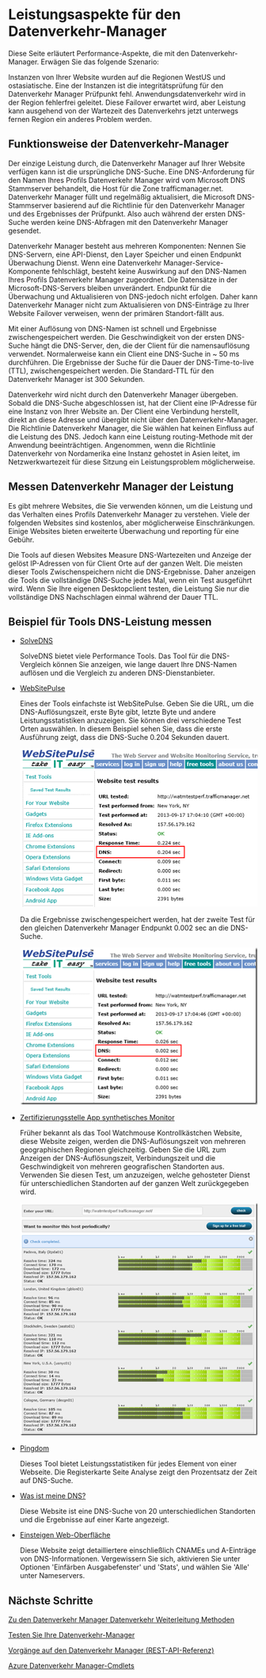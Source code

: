 <properties
    pageTitle="Leistungsaspekte für Azure Datenverkehr Manager | Microsoft Azure"
    description="Verstehen der Leistung von Datenverkehr Manager und wie die Leistung Ihrer Website getestet werden bei Verwendung von Datenverkehr-Manager"
    services="traffic-manager"
    documentationCenter=""
    authors="sdwheeler"
    manager="carmonm"
    editor=""
/>
<tags
    ms.service="traffic-manager"
    ms.devlang="na"
    ms.topic="article"
    ms.tgt_pltfrm="na"
    ms.workload="infrastructure-services"
    ms.date="10/11/2016"
    ms.author="sewhee"
/>

# <a name="performance-considerations-for-traffic-manager"></a>Leistungsaspekte für den Datenverkehr-Manager

Diese Seite erläutert Performance-Aspekte, die mit den Datenverkehr-Manager. Erwägen Sie das folgende Szenario:

Instanzen von Ihrer Website wurden auf die Regionen WestUS und ostasiatische. Eine der Instanzen ist die integritätsprüfung für den Datenverkehr Manager Prüfpunkt fehl. Anwendungsdatenverkehr wird in der Region fehlerfrei geleitet. Diese Failover erwartet wird, aber Leistung kann ausgehend von der Wartezeit des Datenverkehrs jetzt unterwegs fernen Region ein anderes Problem werden.

## <a name="how-traffic-manager-works"></a>Funktionsweise der Datenverkehr-Manager

Der einzige Leistung durch, die Datenverkehr Manager auf Ihrer Website verfügen kann ist die ursprüngliche DNS-Suche. Eine DNS-Anforderung für den Namen Ihres Profils Datenverkehr Manager wird vom Microsoft DNS Stammserver behandelt, die Host für die Zone trafficmanager.net. Datenverkehr Manager füllt und regelmäßig aktualisiert, die Microsoft DNS-Stammserver basierend auf die Richtlinie für den Datenverkehr Manager und des Ergebnisses der Prüfpunkt. Also auch während der ersten DNS-Suche werden keine DNS-Abfragen mit den Datenverkehr Manager gesendet.

Datenverkehr Manager besteht aus mehreren Komponenten: Nennen Sie DNS-Servern, eine API-Dienst, den Layer Speicher und einen Endpunkt Überwachung Dienst. Wenn eine Datenverkehr Manager-Service-Komponente fehlschlägt, besteht keine Auswirkung auf den DNS-Namen Ihres Profils Datenverkehr Manager zugeordnet. Die Datensätze in der Microsoft-DNS-Servers bleiben unverändert. Endpunkt für die Überwachung und Aktualisieren von DNS-jedoch nicht erfolgen. Daher kann Datenverkehr Manager nicht zum Aktualisieren von DNS-Einträge zu Ihrer Website Failover verweisen, wenn der primären Standort-fällt aus.

Mit einer Auflösung von DNS-Namen ist schnell und Ergebnisse zwischengespeichert werden. Die Geschwindigkeit von der ersten DNS-Suche hängt die DNS-Server, den, die der Client für die namensauflösung verwendet. Normalerweise kann ein Client eine DNS-Suche in ~ 50 ms durchführen. Die Ergebnisse der Suche für die Dauer der DNS-Time-to-live (TTL), zwischengespeichert werden. Die Standard-TTL für den Datenverkehr Manager ist 300 Sekunden.

Datenverkehr wird nicht durch den Datenverkehr Manager übergeben. Sobald die DNS-Suche abgeschlossen ist, hat der Client eine IP-Adresse für eine Instanz von Ihrer Website an. Der Client eine Verbindung herstellt, direkt an diese Adresse und übergibt nicht über den Datenverkehr-Manager. Die Richtlinie Datenverkehr Manager, die Sie wählen hat keinen Einfluss auf die Leistung des DNS. Jedoch kann eine Leistung routing-Methode mit der Anwendung beeinträchtigen. Angenommen, wenn die Richtlinie Datenverkehr von Nordamerika eine Instanz gehostet in Asien leitet, im Netzwerkwartezeit für diese Sitzung ein Leistungsproblem möglicherweise.

## <a name="measuring-traffic-manager-performance"></a>Messen Datenverkehr Manager der Leistung

Es gibt mehrere Websites, die Sie verwenden können, um die Leistung und das Verhalten eines Profils Datenverkehr Manager zu verstehen. Viele der folgenden Websites sind kostenlos, aber möglicherweise Einschränkungen. Einige Websites bieten erweiterte Überwachung und reporting für eine Gebühr.

Die Tools auf diesen Websites Measure DNS-Wartezeiten und Anzeige der gelöst IP-Adressen von für Client Orte auf der ganzen Welt. Die meisten dieser Tools Zwischenspeichern nicht die DNS-Ergebnisse. Daher anzeigen die Tools die vollständige DNS-Suche jedes Mal, wenn ein Test ausgeführt wird. Wenn Sie Ihre eigenen Desktopclient testen, die Leistung Sie nur die vollständige DNS Nachschlagen einmal während der Dauer TTL.

## <a name="sample-tools-to-measure-dns-performance"></a>Beispiel für Tools DNS-Leistung messen

- [SolveDNS](http://www.solvedns.com/dns-comparison/)

    SolveDNS bietet viele Performance Tools. Das Tool für die DNS-Vergleich können Sie anzeigen, wie lange dauert Ihre DNS-Namen auflösen und die Vergleich zu anderen DNS-Dienstanbieter.

- [WebSitePulse](http://www.websitepulse.com/help/tools.php)

    Eines der Tools einfachste ist WebSitePulse. Geben Sie die URL, um die DNS-Auflösungszeit, erste Byte gibt, letzte Byte und andere Leistungsstatistiken anzuzeigen. Sie können drei verschiedene Test Orten auswählen. In diesem Beispiel sehen Sie, dass die erste Ausführung zeigt, dass die DNS-Suche 0.204 Sekunden dauert.

    ![pulse1](./media/traffic-manager-performance-considerations/traffic-manager-web-site-pulse.png)

    Da die Ergebnisse zwischengespeichert werden, hat der zweite Test für den gleichen Datenverkehr Manager Endpunkt 0.002 sec an die DNS-Suche.

    ![pulse2](./media/traffic-manager-performance-considerations/traffic-manager-web-site-pulse2.png)

- [Zertifizierungsstelle App synthetisches Monitor](https://asm.ca.com/en/checkit.php)

    Früher bekannt als das Tool Watchmouse Kontrollkästchen Website, diese Website zeigen, werden die DNS-Auflösungszeit von mehreren geographischen Regionen gleichzeitig. Geben Sie die URL zum Anzeigen der DNS-Auflösungszeit, Verbindungszeit und die Geschwindigkeit von mehreren geografischen Standorten aus. Verwenden Sie diesen Test, um anzuzeigen, welche gehosteter Dienst für unterschiedlichen Standorten auf der ganzen Welt zurückgegeben wird.

    ![pulse1](./media/traffic-manager-performance-considerations/traffic-manager-web-site-watchmouse.png)

- [Pingdom](http://tools.pingdom.com/)

    Dieses Tool bietet Leistungsstatistiken für jedes Element von einer Webseite. Die Registerkarte Seite Analyse zeigt den Prozentsatz der Zeit auf DNS-Suche.

- [Was ist meine DNS?](http://www.whatsmydns.net/)

    Diese Website ist eine DNS-Suche von 20 unterschiedlichen Standorten und die Ergebnisse auf einer Karte angezeigt.

- [Einsteigen Web-Oberfläche](http://www.digwebinterface.com)

    Diese Website zeigt detailliertere einschließlich CNAMEs und A-Einträge von DNS-Informationen. Vergewissern Sie sich, aktivieren Sie unter Optionen 'Einfärben Ausgabefenster' und 'Stats', und wählen Sie 'Alle' unter Nameservers.

## <a name="next-steps"></a>Nächste Schritte

[Zu den Datenverkehr Manager Datenverkehr Weiterleitung Methoden](traffic-manager-routing-methods.md)

[Testen Sie Ihre Datenverkehr-Manager](traffic-manager-testing-settings.md)

[Vorgänge auf den Datenverkehr Manager (REST-API-Referenz)](http://go.microsoft.com/fwlink/?LinkId=313584)

[Azure Datenverkehr Manager-Cmdlets](http://go.microsoft.com/fwlink/p/?LinkId=400769)
